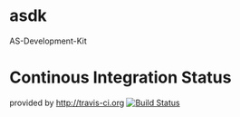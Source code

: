 # asdk
AS-Development-Kit

# Continous Integration Status
provided by http://travis-ci.org
[![Build Status](https://travis-ci.org/andreas-schluens-asdev/asdk.png)](https://travis-ci.org/andreas-schluens-asdev/asdk)
